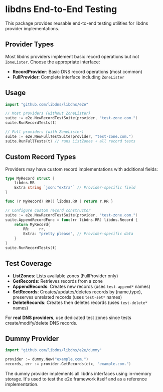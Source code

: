 # libdns End-to-End Testing

This package provides reusable end-to-end testing utilities for libdns provider implementations.

## Provider Types

Most libdns providers implement basic record operations but not `ZoneLister`. Choose the appropriate interface:

- **RecordProvider**: Basic DNS record operations (most common)
- **FullProvider**: Complete interface including `ZoneLister`

## Usage

```go
import "github.com/libdns/libdns/e2e"

// Most providers (without ZoneLister)
suite := e2e.NewRecordTestSuite(provider, "test-zone.com.")
suite.RunRecordTests(t)

// Full providers (with ZoneLister)
suite := e2e.NewFullTestSuite(provider, "test-zone.com.")
suite.RunFullTests(t) // runs ListZones + all record tests
```

## Custom Record Types

Providers may have custom record implementations with additional fields:

```go
type MyRecord struct {
    libdns.RR
    Extra string `json:"extra"` // Provider-specific field
}

func (r MyRecord) RR() libdns.RR { return r.RR }

// Configure custom record constructor
suite := e2e.NewRecordTestSuite(provider, "test-zone.com.")
suite.AppendRecordFunc = func(rr libdns.RR) libdns.Record {
    return MyRecord{
        RR:    rr,
        Extra: "pretty please", // Provider-specific data
    }
}
suite.RunRecordTests(t)
```

## Test Coverage

- **ListZones**: Lists available zones (FullProvider only)
- **GetRecords**: Retrieves records from a zone  
- **AppendRecords**: Creates new records (uses `test-append*` names)
- **SetRecords**: Creates/updates/deletes records by (name,type), preserves unrelated records (uses `test-set*` names)
- **DeleteRecords**: Creates then deletes records (uses `test-delete*` names) 

For **real DNS providers**, use dedicated test zones since tests create/modify/delete DNS records.

## Dummy Provider

```go
import "github.com/libdns/libdns/e2e/dummy"

provider := dummy.New("example.com.")  
records, err := provider.GetRecords(ctx, "example.com.")
```

The dummy provider implements all libdns interfaces using in-memory storage. It's used to test the e2e framework itself and as a reference implementation.